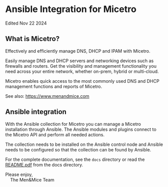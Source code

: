 # Ansible Integration for Micetro

Edited Nov 22 2024

## What is Micetro?

Effectively and efficiently manage DNS, DHCP and IPAM with
Micetro.

Easily manage DNS and DHCP servers and networking devices such as
firewalls and routers. Get the visibility and management functionality
you need across your entire network, whether on-prem, hybrid or
multi-cloud.

Micetro enables quick access to the most commonly
used DNS and DHCP management functions and reports of Micetro.

See also: https://www.menandmice.com

## Ansible integration

With the Ansible collection for Micetro you can manage
a Micetro installation through Ansible. The Ansible modules and
plugins connect to the Micetro API and perform all needed
actions.

The collection needs to be installed on the Ansible control node and
Ansible needs to be configured so that the collection can be found by
Ansible.

For the complete documentation, see the `docs` directory or read the
[README.pdf](https://github.com/menandmice/ansible_micetro/blob/main/docs/README.pdf)
from the docs directory.

Please enjoy,\
&nbsp;&nbsp;&nbsp;&nbsp;The Men&Mice Team
